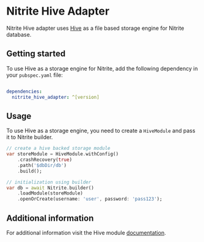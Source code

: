 # Nitrite Hive Adapter

Nitrite Hive adapter uses [Hive](https://pub.dev/packages/hive) as a file based storage engine for Nitrite database.

## Getting started

To use Hive as a storage engine for Nitrite, add the following dependency in your `pubspec.yaml` file:

```yaml

dependencies:
  nitrite_hive_adapter: ^[version]

```

## Usage

To use Hive as a storage engine, you need to create a `HiveModule` and pass it to Nitrite builder. 

```dart
// create a hive backed storage module
var storeModule = HiveModule.withConfig()
    .crashRecovery(true)
    .path('$dbDir/db')
    .build();

// initialization using builder
var db = await Nitrite.builder()
    .loadModule(storeModule)
    .openOrCreate(username: 'user', password: 'pass123');

```

## Additional information

For additional information visit the Hive module [documentation](https://nitrite.dizitart.com/flutter-sdk/modules/store-modules/hive/index.html).
